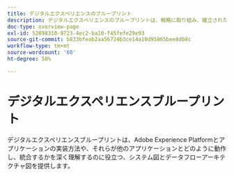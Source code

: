 ```yaml
---
title: デジタルエクスペリエンスのブループリント
description: デジタルエクスペリエンスのブループリントは、戦略に取り組み、確立されたビジネス上の問題を解決するための反復可能な実装です。価値実現までの時間を短縮し、成功への近道となります。
doc-type: overview-page
exl-id: 52898310-9723-4ec2-ba10-f45fefe29e93
source-git-commit: b833bfeab2aa56724b3ce14a10d95865bee8db8c
workflow-type: tm+mt
source-wordcount: '60'
ht-degree: 50%

---
```


# デジタルエクスペリエンスブループリント

デジタルエクスペリエンスブループリントは、Adobe Experience Platformとアプリケーションの実装方法や、それらが他のアプリケーションとどのように動作し、統合するかを深く理解するのに役立つ、システム図とデータフローアーキテクチャ図を提供します。